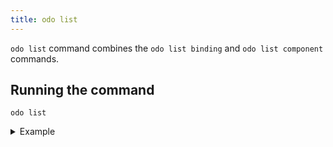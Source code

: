 ```yaml
---
title: odo list
---
```


`odo list` command combines the `odo list binding` and `odo list component` commands.

## Running the command

```shell
odo list
```

<details>
<summary>Example</summary>

```shell
$ odo list
 ✓  Listing components from namespace 'my-percona-server-mongodb-operator' [292ms]
 NAME              PROJECT TYPE  RUNNING IN  MANAGED                          PLATFORM
 * my-nodejs       nodejs        Deploy      odo (v3.7)                       cluster
 my-go-app         go            Dev         odo (v3.7)                       podman
 mongodb-instance  Unknown       None        percona-server-mongodb-operator  cluster

Bindings:
 NAME                        APPLICATION                 SERVICES                                                   RUNNING IN 
 my-go-app-mongodb-instance  my-go-app-app (Deployment)  mongodb-instance (PerconaServerMongoDB.psmdb.percona.com)  Dev
```
</details>
